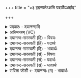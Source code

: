 +++
title = "०३ बृहस्पतेऽअति यदर्योऽअर्हाद्"

+++
<details><summary>पदपाठः - दयानन्दादि</summary>

बृह॑स्पते। अति॑। यत्। अ॒र्यः। अर्हा॑त्। द्यु॒मदिति॑ द्यु॒ऽमत्। वि॒भातीति॑ वि॒ऽभाति॑। क्रतु॑म॒दिति॒ क्रतु॑ऽमत्। जने॑षु। यत्। दी॒दय॑त्। शव॑सा। ऋ॒त॒प्र॒जा॒तेत्यृ॑तऽप्रजात। तत्। अ॒स्मासु॑। द्रवि॑णम्। धे॒हि॒। चि॒त्रम्। उ॒प॒या॒मगृ॑हीत॒ इत्यु॑पया॒मऽगृ॑हीतः। अ॒सि॒। बृह॒स्पत॑ये। त्वा॒। ए॒षः। ते॒। योनिः॑। बृह॒स्पत॑ये। त्वा॒। ३।
</details>

<details><summary>अधिमन्त्रम् (VC)</summary>

- ईश्वरो देवता
- गृत्समद ऋषिः
- भुरिगत्यष्टिः
- गान्धारः
</details>

<details><summary>दयानन्द-सरस्वती (हि) - विषयः</summary>

फिर वह ईश्वर क्या करता है, इस विषय को अगले मन्त्र में कहा है ॥
</details>

<details><summary>दयानन्द-सरस्वती (हि) - पदार्थः</summary>

पदार्थान्वयभाषाः -  हे (बृहस्पते) बड़े बड़े प्रकृति आदि पदार्थों और जीवों के पालने हारे ईश्वर ! जो आप (उपयामगृहीतः) प्राप्त हुए यम-नियमादि योगसाधनों से जाने गये (असि) हैं, उन (त्वा) आप को (बृहस्पतये) बड़ी वेदवाणी की पालना के लिये तथा जिन (ते) आप का (एषः) यह (योनिः) प्रमाण है, उन (बृहस्पतये) बड़े-बड़े आप्त विद्वानों की पालना करनेवाले के लिए (त्वा) आप को हम लोग स्वीकार करते हैं। हे भगवन् ! (ऋतप्रजात) जिन से सत्य उत्तमता से उत्पन्न हुआ वे (अर्यः) परमात्मा आप (जनेषु) मनुष्यों में (अर्हात्) योग्य काम से (यत्) जो (द्युमत्) प्रशंसित प्रकाशयुक्त मन (क्रतुमत्) वा प्रशंसित बुद्धि और कर्मयुक्त मन (अति विभाति) विशेष कर प्रकाशमान है वा (यत्) जो (शवसा) बल से (दीदयत्) प्रकाशित होता हुआ वर्त्तमान है (तत्) उस (चित्रम्) आश्चर्यरूप ज्ञान (द्रविणम्) धन और यश को (अस्मासु) हम लोगों में (धेहि) धारण-स्थापन कीजिए ॥३ ॥
</details>

<details><summary>दयानन्द-सरस्वती (हि) - भावार्थः</summary>

भावार्थभाषाः -  हे मनुष्यो ! जिससे बड़ा दयावान् न्यायकारी और अत्यन्त सूक्ष्म कोई भी पदार्थ नहीं वा जिसने वेद प्रकट करने द्वारा सब मनुष्य सुशोभित किये वा जिसने अद्भुत ज्ञान और धन जगत् में विस्तृत किया और जो योगाभ्यास से प्राप्त होने योग्य है, वही ईश्वर हम सब लोगों को अति उपासना करने योग्य है, यह तुम जानो ॥३ ॥
</details>

<details><summary>दयानन्द-सरस्वती (सं) - विषयः</summary>

पुनः स ईश्वरः किं करोतीत्याह ॥
</details>

<details><summary>दयानन्द-सरस्वती (सं) - पदार्थः</summary>

पदार्थान्वयभाषाः -  हे बृहस्पते ! यस्त्वमुपयामगृहीतोऽसि तं त्वा बृहस्पतये यस्यैष ते योनिरस्ति तस्मै बृहस्पतये त्वा वयं स्वीकुर्मः। हे ऋतप्रजातार्यस्त्वं जनेष्वर्हाद्यद् द्युमत् क्रतुमदतिविभाति यच्छवसा दीदयदस्ति तच्चित्रं विज्ञानं द्रविणं चास्मासु धेहि ॥३ ॥
</details>

<details><summary>दयानन्द-सरस्वती (सं) - भावार्थः</summary>

भावार्थभाषाः -  हे मनुष्याः ! यस्मान्महान् दयालुर्न्यायकार्यणीयान् कश्चिदपि पदार्थो नास्ति येन वेदाविर्भावद्वारा सर्वे मनुष्या भूषिता येनाद्भुतं विज्ञानं धनं च विस्तारितं यो योगाभ्यासगम्योऽस्ति स एवेश्वरोऽस्माभिः सर्वैरुपासनीयतमोऽस्तीति विजानीत ॥३ ॥
</details>

<details><summary>सविता जोशी ← दयानन्दः (म) - भावार्थः</summary>

भावार्थभाषाः -  हे माणसांनो ! ज्याच्यासारखा मोठा दयाळू, न्यायी व अत्यंत सूक्ष्म पदार्थ कोणताही नाही किंवा ज्याने वेद प्रकट करून सर्व माणसांना सुशोभित केलेले आहे व अद्भूत ज्ञान आणि धन जगात पसरविलेले आहे. जो योगाभ्यासाने प्राप्त होण्यायोग्य आहे. तोच परमेश्वर सर्वांचा उपास्यदेव आहे हे सर्वांनी जाणावे.
</details>